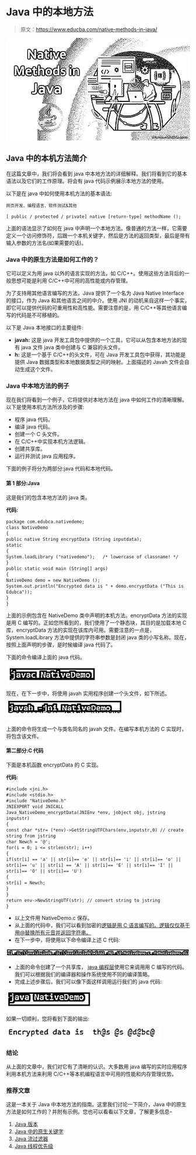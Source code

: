 # Java 中的本地方法

> 原文：<https://www.educba.com/native-methods-in-java/>

![Native Methods in Java](img/d6052bc97e2b4c908dfcafc426a870f2.png)



## Java 中的本机方法简介

在这篇文章中，我们将会看到 java 中本地方法的详细解释。我们将看到它的基本语法以及它们的工作原理。将会有 java 代码示例展示本地方法的使用。

以下是在 java 中如何使用本机方法的基本语法:

<small>网页开发、编程语言、软件测试&其他</small>

```
[ public / protected / private] native [return-type] methodName ();
```

上面的语法显示了如何在 java 中声明一个本地方法。像普通的方法一样，它需要定义一个访问修饰符，后跟一个本机关键字，然后是方法的返回类型，最后是带有输入参数的方法名(如果需要的话)。

### Java 中的原生方法是如何工作的？

它可以定义为用 java 以外的语言实现的方法，如 C/C++。使用这些方法背后的一般思想可能是利用 C/C++中可用的高性能或内存管理。

为了支持用其他语言编写的方法，Java 提供了一个名为 Java Native Interface 的接口，作为 Java 和其他语言之间的中介。使用 JNI 的动机来自这样一个事实，即它可以提供代码的可重用性和高性能。需要注意的是，用 C/C++等其他语言编写的代码是不可移植的。

以下是 Java 本地接口的主要组件:

*   **javah:** 这是 java 开发工具包中提供的一个工具，它可以从包含本地方法的现有 java 文件 java 类中创建与 C 兼容的头文件。
*   **h:** 这是一个基于 C/C++的头文件，可在 Java 开发工具包中获得，其功能是提供 Java 数据类型和本地数据类型之间的映射。上面描述的 Javah 文件会自动生成这个文件。

### Java 中本地方法的例子

现在我们将看到一个例子，它将提供对本地方法在 java 中如何工作的清晰理解。以下是使用本机方法所涉及的步骤:

*   程序 java 代码。
*   编译 java 代码。
*   创建一个 C 头文件。
*   在 C/C++中实现本机方法逻辑。
*   创建共享库。
*   运行并测试 java 应用程序。

下面的例子将分为两部分:java 代码和本地代码。

#### 第 1 部分:Java

这是我们的包含本地方法的 java 类。

**代码:**

```
package com.edubca.nativedemo;
class NativeDemo
{
public native String encryptData (String inputdata);
static
{
System.loadLibrary ("nativedemo");   /* lowercase of classname! */
}
public static void main (String[] args)
{
NativeDemo demo = new NativeDemo ();
System.out.println("Encrypted data is " + demo.encryptData ("This is Edubca"));
}
}
```

上面的示例包含在 NativeDemo 类中声明的本机方法。encryptData 方法的实现是用 C 编写的。正如您所看到的，我们使用了一个静态块，其目的是加载本地 C 库，encryptData 方法的实现在该库内可用。需要注意的一点是，System.loadLibrary 方法中提供的字符串参数是封闭 java 类的小写名称。现在，按照上面声明的步骤，是时候编译 java 代码了。

下面的命令编译上面的 java 代码。

![native methods in java 7](img/fe29d416104687c1d8bcfc646ee35b0b.png)



现在，在下一步中，将使用 javah 实用程序创建一个头文件，如下所述。
![native methods in java 6](img/63a59c5a74757f0491e69d6ba8e9a411.png)



上面的命令将生成一个与类名同名的 javah 文件。在编写本机方法的 C 实现时，将包含该文件。

#### 第二部分:C 代码

下面是本机函数 encryptData 的 C 实现。

**代码:**

```
#include <jni.h>
#include <stdio.h>
#include "NativeDemo.h"
JNIEXPORT void JNICALL
Java_NativeDemo_encryptData(JNIEnv *env, jobject obj, jstring inputstr)
{
const char *str= (*env)->GetStringUTFChars(env,inputstr,0) // create string from jstring
char Newch = '@';
for(i = 0; i <= strlen(str); i++)
{
if(str[i] == 'a' || str[i]== 'e' || str[i]== 'i' || str[i]== 'o' || str[i]== 'u' || str[i] == 'A' || str[i]== 'E' || str[i]== 'I' || str[i]== 'O' || str[i]== 'U')
{
str[i] = Newch;
}
}
return env->NewStringUTF(str); // convert string to jstring
}
```

*   以上文件用 NativeDemo.c 保存。
*   从上面的代码中，我们可以看到加密的[逻辑是用 C 语言编写的。逻辑仅仅基于用@替换所有元音并返回字符串。](https://www.educba.com/what-is-encryption/)
*   在下一步中，将使用以下命令编译上述 C 代码:

![compile code using command](img/d2fb69ec8bc669a335d7be0a12491920.png)



*   上面的命令创建了一个共享库， [java 编程层](https://www.educba.com/java-programming-language-features/)使用它来调用用 C 编写的代码。我们可以根据我们的编译器和操作系统使用不同的编译策略。
*   完成上述步骤后，我们可以像下面这样调用运行我们的 java 代码:

![code output](img/376ba6aadf0d73ca870992b3c63b56c9.png)



如果一切顺利，您将看到下面的输出:

![output](img/44fe8032f95191d7cd25a33b6bbfbfc9.png)



### 结论

从上面的文章中，我们对它有了清晰的认识。大多数用 java 编写的实时应用程序利用本机方法来利用 C/C++等本机编程语言中可用的性能和内存管理优势。

### 推荐文章

这是一本关于 Java 中本地方法的指南。这里我们讨论一下简介，Java 中的原生方法是如何工作的？并附有示例。您也可以看看以下文章，了解更多信息–

1.  [Java 版本](https://www.educba.com/versions-of-java/)
2.  [Java 中的原生关键字](https://www.educba.com/native-keyword-in-java/)
3.  [Java 流过滤器](https://www.educba.com/java-stream-filter/)
4.  [Java 线程优先级](https://www.educba.com/java-thread-priority/)





